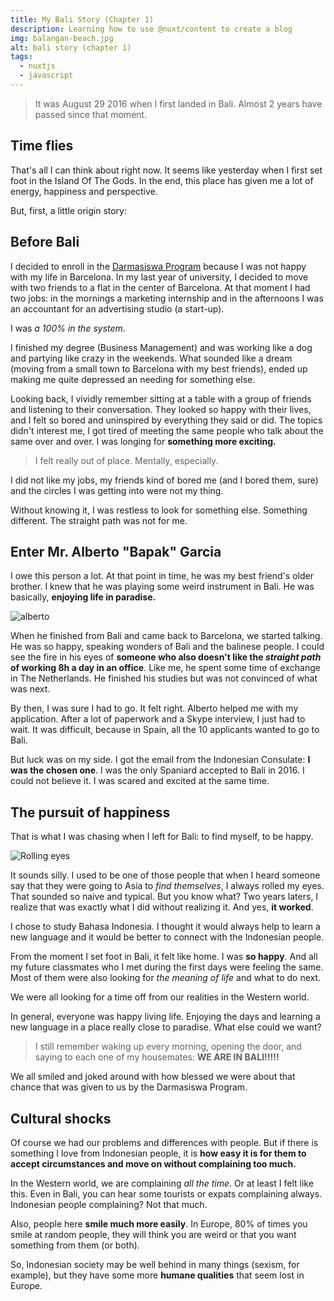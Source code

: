 ```yaml
---
title: My Bali Story (Chapter 1)
description: Learning how to use @nuxt/content to create a blog
img: balangan-beach.jpg
alt: bali story (chapter 1)
tags: 
  - nuxtjs
  - javascript
---
```


> It was August 29 2016 when I first landed in Bali. Almost 2 years have passed since that moment.



## Time flies


That's all I can think about right now. It seems like yesterday when I first set foot in the Island Of The Gods. In the end, this place has given me a lot of energy, happiness and perspective.

But, first, a little origin story:


## Before Bali

I decided to enroll in the [Darmasiswa Program](http://darmasiswa.kemdikbud.go.id/) because I was not happy with my life in Barcelona. In my last year of university, I decided to move with two friends to a flat in the center of Barcelona. At that moment I had two jobs: in the mornings a marketing internship and in the afternoons I was an accountant for an advertising studio (a start-up).

I was *a 100% in the system*.

I finished my degree (Business Management) and was working like a dog and partying like crazy in the weekends. What sounded like a dream (moving from a small town to Barcelona with my best friends), ended up making me quite depressed an needing for something else.

Looking back, I vividly remember sitting at a table with a group of friends and listening to their conversation. They looked so happy with their lives, and I felt so bored and uninspired by everything they said or did. The topics didn't interest me, I got tired of meeting the same people who talk about the same over and over. I was longing for **something more exciting.**

> I felt really out of place. Mentally, especially.

I did not like my jobs, my friends kind of bored me (and I bored them, sure) and the circles I was getting into were not my thing.

Without knowing it, I was restless to look for something else. Something different. The straight path was not for me.

## Enter Mr. Alberto "Bapak" Garcia

I owe this person a lot. At that point in time, he was my best friend's older brother. I knew that he was playing some weird instrument in Bali. He was basically, **enjoying life in paradise.**

![alberto](https://images.ctfassets.net/qf4deux2v57b/5yadOJTomkYCwu4w0asmmE/c1544566d7934143a1544a0cd40dbf85/alberto.jpg)

When he finished from Bali and came back to Barcelona, we started talking. He was so happy, speaking wonders of Bali and the balinese people. I could see the fire in his eyes of **someone who also doesn't like the *straight path* of working 8h a day in an office**. Like me, he spent some time of exchange in The Netherlands. He finished his studies but was not convinced of what was next.

By then, I was sure I had to go. It felt right. Alberto helped me with my application. After a lot of paperwork and a Skype interview, I just had to wait. It was difficult, because in Spain, all the 10 applicants wanted to go to Bali.

But luck was on my side. I got the email from the Indonesian Consulate: **I was the chosen one**. I was the only Spaniard accepted to Bali in 2016. I could not believe it. I was scared and excited at the same time.

## The pursuit of happiness

That is what I was chasing when I left for Bali: to find myself, to be happy.

![Rolling eyes](https://media.giphy.com/media/Fjr6v88OPk7U4/giphy.gif)

It sounds silly. I used to be one of those people that when I heard someone say that they were going to Asia to *find themselves*, I always rolled my eyes. That sounded so naive and typical. But you know what? Two years laters, I realize that was exactly what I did without realizing it. And yes, **it worked**.

I chose to study Bahasa Indonesia. I thought it would always help to learn a new language and it would be better to connect with the Indonesian people.

From the moment I set foot in Bali, it felt like home. I was **so happy**. And all my future classmates who I met during the first days were feeling the same. Most of them were also looking for *the meaning of life* and what to do next.

We were all looking for a time off from our realities in the Western world.

In general, everyone was happy living life. Enjoying the days and learning a new language in a place really close to paradise. What else could we want?

> I still remember waking up every morning, opening the door, and saying to each one of my housemates: **WE ARE IN BALI!!!!!**

We all smiled and joked around with how blessed we were about that chance that was given to us by the Darmasiswa Program.

## Cultural shocks

Of course we had our problems and differences with people. But if there is something I love from Indonesian people, it is **how easy it is for them to accept circumstances and move on without complaining too much.**

In the Western world, we are complaining *all the time*. Or at least I felt like this. Even in Bali, you can hear some tourists or expats complaining always. Indonesian people complaining? Not that much.

Also, people here **smile much more easily**. In Europe, 80% of times you smile at random people, they will think you are weird or that you want something from them (or both).

So, Indonesian society may be well behind in many things (sexism, for example), but they have some more **humane qualities** that seem lost in Europe.
